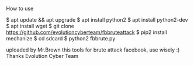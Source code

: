 How to use 

$ apt update && apt upgrade 
$ apt install python2 
$ apt install python2-dev 
$ apt install wget 
$ git clone https://github.com/evolutioncyberteam/fbbruteattack
$ pip2 install mechanize 
$ cd sdcard
$ python2 fbbrute.py

uploaded by Mr.Brown this tools for brute attack facebook, use wisely :)
Thanks Evolution Cyber Team
